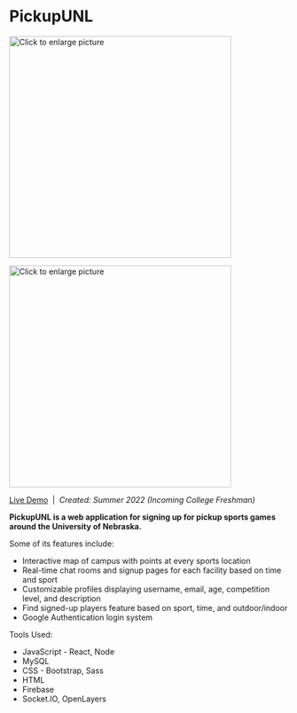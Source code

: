 # PickupUNL

<a href="https://drive.google.com/uc?export=view&id=1MDrSjiRL-AVeLhYfQT1MIpIZtFy_CpUW"><img src="https://drive.google.com/uc?export=view&id=1MDrSjiRL-AVeLhYfQT1MIpIZtFy_CpUW" style="width: 400px; max-width: 100%; height: auto" title="Click to enlarge picture" />
 
 <a href="https://drive.google.com/uc?export=view&id=1nUO9giPCiikzr8Mc4DC6xZZY4xm1iIV1"><img src="https://drive.google.com/uc?export=view&id=1nUO9giPCiikzr8Mc4DC6xZZY4xm1iIV1" style="width: 400px; max-width: 100%; height: auto" title="Click to enlarge picture" />

[Live Demo](https://drive.google.com/file/d/137ThzYqqBBeXxhHGenjB2Tm3HvgjQ-si/view)&nbsp;&nbsp;|&nbsp;&nbsp;<i>Created: Summer 2022 (Incoming College Freshman)</i>
  
<b>PickupUNL is a web application for signing up for pickup sports games around the University of Nebraska.</b>

Some of its features include:

 - Interactive map of campus with points at every sports location
 - Real-time chat rooms and signup pages for each facility based on time and sport
 - Customizable profiles displaying username, email, age, competition level, and description
 - Find signed-up players feature based on sport, time, and outdoor/indoor
 - Google Authentication login system

 
 Tools Used:
  - JavaScript - React, Node
  - MySQL
  - CSS - Bootstrap, Sass
  - HTML
  - Firebase
  - Socket.IO, OpenLayers
  

